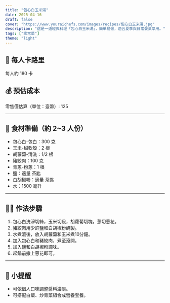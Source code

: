 ```yaml
---
title: "包心白玉米湯"
date: 2025-04-16
draft: false
cover: "https://www.youraichefs.com/images/recipes/包心白玉米湯.jpg"
description: "這是一道經典料理「包心白玉米湯」，簡單易做，適合夏季與日常餐桌享用。"
tags: ["家常菜"]
theme: "light"
---
```


## 🥄 每人卡路里  
每人約 180 卡

## 💰 預估成本  
零售價估算（單位：臺幣）: 125

---

## 🧾 食材準備（約 2~3 人份）

- 包心白-包白：300 克
- 玉米-甜軟殼：2 根
- 胡蘿蔔-清洗：1/2 根
- 豬絞肉：100 克
- 青蔥-粉蔥：1 根
- 鹽：適量 茶匙
- 白胡椒粉：適量 茶匙
- 水：1500 毫升

---

## 👩‍🍳 作法步驟

1. 包心白洗淨切絲，玉米切段，胡蘿蔔切塊，蔥切蔥花。
2. 豬絞肉用少許鹽和白胡椒粉醃製。
3. 水煮滾後，放入胡蘿蔔和玉米煮10分鐘。
4. 加入包心白和豬絞肉，煮至滾開。
5. 加入鹽和白胡椒粉調味。
6. 起鍋前撒上蔥花即可。

---

## 📝 小提醒

- 可依個人口味調整醬料濃淡。
- 可搭配白飯、炒青菜組合成營養套餐。
